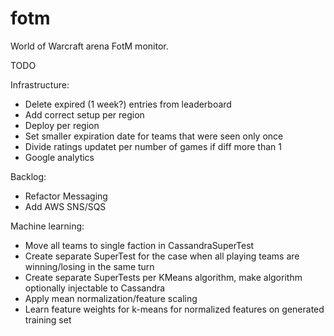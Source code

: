 fotm
====

World of Warcraft arena FotM monitor.

TODO

Infrastructure:
- Delete expired (1 week?) entries from leaderboard
- Add correct setup per region
- Deploy per region
- Set smaller expiration date for teams that were seen only once
- Divide ratings updatet per number of games if diff more than 1
- Google analytics

Backlog:
- Refactor Messaging
- Add AWS SNS/SQS

Machine learning:
- Move all teams to single faction in CassandraSuperTest
- Create separate SuperTest for the case when all playing teams are winning/losing in the same turn
- Create separate SuperTests per KMeans algorithm, make algorithm optionally injectable to Cassandra
- Apply mean normalization/feature scaling
- Learn feature weights for k-means for normalized features on generated training set
